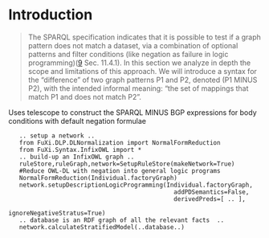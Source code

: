 # Introduction #

> The SPARQL specification indicates that it is possible to test if a graph pattern does not match a dataset, via a combination of optional patterns and filter conditions (like negation as failure in logic programming)([9](9.md) Sec. 11.4.1).  In this section we analyze in depth the scope and limitations of this approach.  We will introduce a syntax for the “difference” of two graph patterns P1 and P2, denoted (P1 MINUS P2), with the intended informal meaning: “the set of mappings that match P1 and does not match P2”.

Uses telescope to construct the SPARQL MINUS BGP expressions for body conditions with default negation formulae

```
   .. setup a network ..
   from FuXi.DLP.DLNormalization import NormalFormReduction
   from FuXi.Syntax.InfixOWL import *
   .. build-up an InfixOWL graph ..
   ruleStore,ruleGraph,network=SetupRuleStore(makeNetwork=True)
   #Reduce OWL-DL with negation into general logic programs
   NormalFormReduction(Individual.factoryGraph)
   network.setupDescriptionLogicProgramming(Individual.factoryGraph,
                                              addPDSemantics=False,
                                              derivedPreds=[ .. ],
                                              ignoreNegativeStratus=True)
   .. database is an RDF graph of all the relevant facts  ..
   network.calculateStratifiedModel(..database..)
```